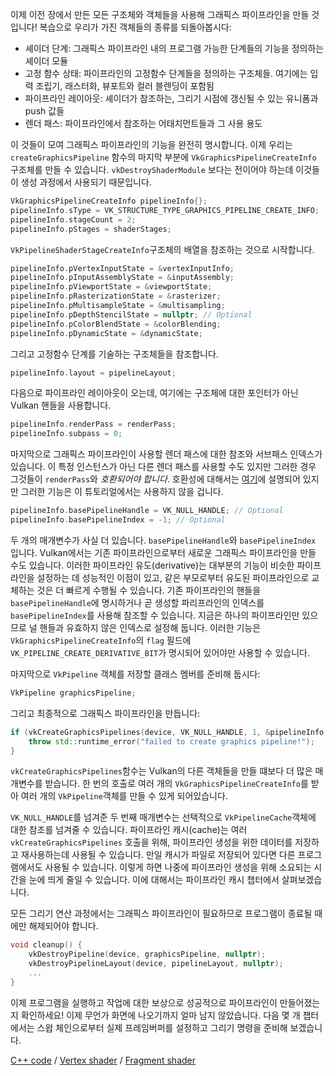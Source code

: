 이제 이전 장에서 만든 모든 구조체와 객체들을 사용해 그래픽스 파이프라인을 만들 것입니다! 복습으로 우리가 가진 객체들의 종류를 되돌아봅시다:

* 셰이더 단계: 그래픽스 파이프라인 내의 프로그램 가능한 단계들의 기능을 정의하는 셰이더 모듈
* 고정 함수 상태: 파이프라인의 고정함수 단계들을 정의하는 구조체들. 여기에는 입력 조립기, 래스터화, 뷰포트와 컬러 블렌딩이 포함됨
* 파이프라인 레이아웃: 셰이더가 참조하는, 그리기 시점에 갱신될 수 있는 유니폼과 push 값들
* 렌더 패스: 파이프라인에서 참조하는 어태치먼트들과 그 사용 용도

이 것들이 모여 그래픽스 파이프라인의 기능을 완전히 명시합니다. 이제 우리는 `createGraphicsPipeline` 함수의 마지막 부분에 `VkGraphicsPipelineCreateInfo` 구조체를 만들 수 있습니다. `vkDestroyShaderModule` 보다는 전이어야 하는데 이것들이 생성 과정에서 사용되기 때문입니다.

```c++
VkGraphicsPipelineCreateInfo pipelineInfo{};
pipelineInfo.sType = VK_STRUCTURE_TYPE_GRAPHICS_PIPELINE_CREATE_INFO;
pipelineInfo.stageCount = 2;
pipelineInfo.pStages = shaderStages;
```

`VkPipelineShaderStageCreateInfo`구조체의 배열을 참조하는 것으로 시작합니다.

```c++
pipelineInfo.pVertexInputState = &vertexInputInfo;
pipelineInfo.pInputAssemblyState = &inputAssembly;
pipelineInfo.pViewportState = &viewportState;
pipelineInfo.pRasterizationState = &rasterizer;
pipelineInfo.pMultisampleState = &multisampling;
pipelineInfo.pDepthStencilState = nullptr; // Optional
pipelineInfo.pColorBlendState = &colorBlending;
pipelineInfo.pDynamicState = &dynamicState;
```

그리고 고정함수 단계를 기술하는 구조체들을 참조합니다.

```c++
pipelineInfo.layout = pipelineLayout;
```

다음으로 파이프라인 레이아웃이 오는데, 여기에는 구조체에 대한 포인터가 아닌 Vulkan 핸들을 사용합니다.

```c++
pipelineInfo.renderPass = renderPass;
pipelineInfo.subpass = 0;
```

마지막으로 그래픽스 파이프라인이 사용할 렌더 패스에 대한 참조와 서브패스 인덱스가 있습니다. 이 특정 인스턴스가 아닌 다른 렌더 패스를 사용할 수도 있지만 그러한 경우 그것들이 `renderPass`와 *호환되어야 합니다*. 호환성에 대해서는 [여기](https://www.khronos.org/registry/vulkan/specs/1.3-extensions/html/chap8.html#renderpass-compatibility)에 설명되어 있지만 그러한 기능은 이 튜토리얼에서는 사용하지 않을 겁니다.

```c++
pipelineInfo.basePipelineHandle = VK_NULL_HANDLE; // Optional
pipelineInfo.basePipelineIndex = -1; // Optional
```

두 개의 매개변수가 사실 더 있습니다. `basePipelineHandle`와
`basePipelineIndex` 입니다. Vulkan에서는 기존 파이프라인으로부터 새로운 그래픽스 파이프라인을 만들 수도 있습니다. 이러한 파이프라인 유도(derivative)는 대부분의 기능이 비슷한 파이프라인을 설정하는 데 성능적인 이점이 있고, 같은 부모로부터 유도된 파이프라인으로 교체하는 것은 더 빠르게 수행될 수 있습니다. 기존 파이프라인의 핸들을 `basePipelineHandle`에 명시하거나 곧 생성할 파리프라인의 인덱스를 `basePipelineIndex`를 사용해 참조할 수 있습니다. 지금은 하나의 파이프라인만 있으므로 널 핸들과 유효하지 않은 인덱스로 설정해 둡니다. 이러한 기능은 `VkGraphicsPipelineCreateInfo`의 `flag` 필드에 `VK_PIPELINE_CREATE_DERIVATIVE_BIT`가 명시되어 있어야만 사용할 수 있습니다.

마지막으로 `VkPipeline` 객체를 저장할 클래스 멤버를 준비해 둡시다:

```c++
VkPipeline graphicsPipeline;
```

그리고 최종적으로 그래픽스 파이프라인을 만듭니다:

```c++
if (vkCreateGraphicsPipelines(device, VK_NULL_HANDLE, 1, &pipelineInfo, nullptr, &graphicsPipeline) != VK_SUCCESS) {
    throw std::runtime_error("failed to create graphics pipeline!");
}
```

`vkCreateGraphicsPipelines`함수는 Vulkan의 다른 객체들을 만들 떄보다 더 많은 매개변수를 받습니다. 한 번의 호출로 여러 개의 `VkGraphicsPipelineCreateInfo`를 받아 여러 개의 `VkPipeline`객체를 만들 수 있게 되어있습니다.

`VK_NULL_HANDLE`를 넘겨준 두 번째 매개변수는 선택적으로 `VkPipelineCache`객체에 대한 참조를 넘겨줄 수 있습니다. 파이프라인 캐시(cache)는 여러 `vkCreateGraphicsPipelines` 호출을 위해, 파이프라인 생성을 위한 데이터를 저장하고 재사용하는데 사용될 수 있습니다. 만일 캐시가 파일로 저장되어 있다면 다른 프로그램에서도 사용될 수 있습니다. 이렇게 하면 나중에 파이프라인 생성을 위해 소요되는 시간을 눈에 띄게 줄일 수 있습니다. 이에 대해서는 파이프라인 캐시 챕터에서 살펴보겠습니다.

모든 그리기 연산 과정에서는 그래픽스 파이프라인이 필요하므로 프로그램이 종료될 때에만 해제되어야 합니다.

```c++
void cleanup() {
    vkDestroyPipeline(device, graphicsPipeline, nullptr);
    vkDestroyPipelineLayout(device, pipelineLayout, nullptr);
    ...
}
```

이제 프로그램을 실행하고 작업에 대한 보상으로 성공적으로 파이프라인이 만들어졌는지 확인하세요! 이제 무언가 화면에 나오기까지 얼마 남지 않았습니다. 다음 몇 개 챕터에서는 스왑 체인으로부터 실제 프레임버퍼를 설정하고 그리기 명령을 준비해 보겠습니다.

[C++ code](/code/12_graphics_pipeline_complete.cpp) /
[Vertex shader](/code/09_shader_base.vert) /
[Fragment shader](/code/09_shader_base.frag)
